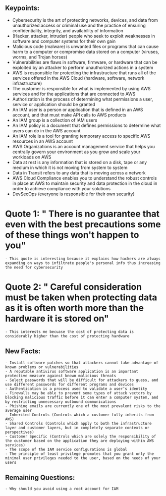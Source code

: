 ## Keypoints:
  - Cybersecurity is the art of protecting networks, devices, and data from unauthorized access or criminal use and the practice of ensuring confidentiality, integrity, and availability of information
  - (Hacker, attacker, intruder) people who seek to exploit weaknesses in software and computer systems for their own gain
  - Malicious code (malware) is unwanted files or programs that can cause harm to a computer or compromise data stored on a computer (viruses, worms, and Trojan horses)
  - Vulnerabilities are flaws in software, firmware, or hardware that can be exploited by an attacker to perform unauthorized actions in a system
  - AWS is responsible for protecting the infrastructure that runs all of the services offered in the AWS Cloud (hardware, software, network infrastructure)
  - The customer is responsible for what is implemented by using AWS services and for the applications that are connected to AWS
  - Authorization is the process of determining what permissions a user, service or application should be granted
  - An IAM user is a person or application that is defined in an AWS account, and that must make API calls to AWS products
  - An IAM group is a collection of IAM users
  - An IAM policy is a document that defines permissions to determine what users can do in the AWS account
  - An IAM role is a tool for granting temporary access to specific AWS resources in an AWS account
  - AWS Organizations is an account management service that helps you centrally govern your environment as you grow and scale your workloads on AWS
  - Data at rest is any information that is stored on a disk, tape or any medium in which it is not moving from system to system
  - Data in Transit refers to any data that is moving across a network
  - AWS Cloud Compliance enables you to understand the robust controls in place at AWS to maintain security and data protection in the cloud in order to achieve compliance with your solutions
  - DevSecOps (everyone is responsible for their own security)
   
   
  # Quote 1: " There is no guarantee that even with the best precautions some of these things won't happen to you"
    - This quote is interesting because it explains how hackers are always expanding on ways to infiltrate people's personal info thus increasing the need for cybersecurity
    
  # Quote 2: " Careful consideration must be taken when protecting data as it is often worth more than the hardware it is stored on"
    - This interests me becuase the cost of protecting data is considerably higher than the cost of protecting hardware
    
  
  ## New Facts:
    - Install software patches so that attackers cannot take advantage of known problems or vulnerabilities
    - A reputable antivirus software application is an important protective measure against known malicious threats
    - Select passwords that will be difficult for attackers to guess, and use different passwords for different programs and devices
    - Authentication is a process used to validate a user’s identity
    - Firewalls may be able to prevent some types of attack vectors by blocking malicious traffic before it can enter a computer system, and by restricting unnecessary outbound communications
    - Phishing emails are currently one of the most prevalent risks to the average user
    - Inherited Controls (Controls which a customer fully inherits from AWS)
    - Shared Controls (Controls which apply to both the infrastructure layer and customer layers, but in completely separate contexts or perspectives)
    - Customer Specific (Controls which are solely the responsibility of the customer based on the application they are deploying within AWS services)
    - The scope of the IAM service configurations is global
    - The principle of least privilege promotes that you grant only the minimal user privileges needed to the user, based on the needs of your users
    
    
   ## Remaining Questions:
    - Why should you avoid using a root account for IAM
